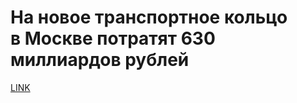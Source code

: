 # На новое транспортное кольцо в Москве потратят 630 миллиардов рублей 



[LINK](https://varlamov.ru/3345666.html)